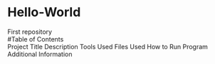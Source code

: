 # Hello-World
First repository  
#Table of Contents  
Project Title
Description
Tools Used
Files Used
How to Run Program
Additional Information
